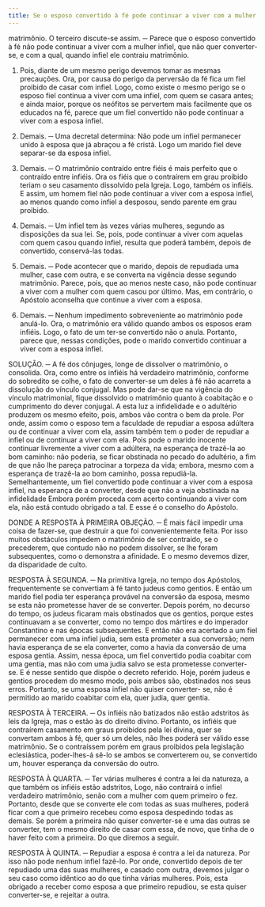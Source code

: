 ```yaml
---
title: Se o esposo convertido à fé pode continuar a viver com a mulher infiel que não quer converter-se, e com a qual, quando infiel ele contraiu, matrimônio
---
```


matrimônio. O terceiro discute-se assim. ─ Parece que o esposo convertido à fé não pode continuar a viver com a mulher infiel, que não quer converter-se, e com a qual, quando infiel ele contraiu matrimônio.  

1. Pois, diante de um mesmo perigo devemos tomar as mesmas precauções. Ora, por causa do perigo da perversão da fé fica um fiel proibido de casar com infiel. Logo, como existe o mesmo perigo se o esposo fiel continua a viver com uma infiel, com quem se casara antes; e ainda maior, porque os neófitos se pervertem mais facilmente que os educados na fé, parece que um fiel convertido não pode continuar a viver com a esposa infiel.  

2. Demais. ─ Uma decretal determina: Não pode um infiel permanecer unido à esposa que já abraçou a fé cristã. Logo um marido fiel deve separar-se da esposa infiel.  

3. Demais. ─ O matrimônio contraído entre fiéis é mais perfeito que o contraído entre infiéis. Ora os fiéis que o contraírem em grau proibido teriam o seu casamento dissolvido pela Igreja. Logo, também os infiéis. E assim, um homem fiel não pode continuar a viver com a esposa infiel, ao menos quando como infiel a desposou, sendo parente em grau proibido.  

4. Demais. ─ Um infiel tem às vezes várias mulheres, segundo as disposições da sua lei. Se, pois, pode continuar a viver com aquelas com quem casou quando infiel, resulta que poderá também, depois de convertido, conservá-las todas.  

5. Demais. ─ Pode acontecer que o marido, depois de repudiada uma mulher, case com outra, e se converta na vigência desse segundo matrimônio. Parece, pois, que ao menos neste caso, não pode continuar a viver com a mulher com quem casou por último.  Mas, em contrário, o Apóstolo aconselha que continue a viver com a esposa.  

2. Demais. ─ Nenhum impedimento sobreveniente ao matrimônio pode anulá-lo. Ora, o matrimônio era válido quando ambos os esposos eram infiéis. Logo, o fato de um ter-se convertido não o anula. Portanto, parece que, nessas condições, pode o marido convertido continuar a viver com a esposa infiel.  

SOLUÇÃO. ─ A fé dos cônjuges, longe de dissolver o matrimônio, o consolida. Ora, como entre os infiéis há verdadeiro matrimônio, conforme do sobredito se colhe, o fato de converter-se um deles à fé não acarreta a dissolução do vínculo conjugal. Mas pode dar-se que na vigência do vínculo matrimonial, fique dissolvido o matrimônio quanto à coabitação e o cumprimento do dever conjugal. A esta luz a infidelidade e o adultério produzem os mesmo efeito, pois, ambos vão contra o bem da prole. Por onde, assim como o esposo tem a faculdade de repudiar a esposa adúltera ou de continuar a viver com ela, assim também tem o poder de repudiar a infiel ou de continuar a viver com ela. Pois pode o marido inocente continuar livremente a viver com a adúltera, na esperança de trazê-la ao bom caminho: não poderia, se ficar obstinada no pecado do adultério, a fim de que não lhe pareça patrocinar a torpeza da vida; embora, mesmo com a esperança de trazê-la ao bom caminho, possa repudiá-la. Semelhantemente, um fiel convertido pode continuar a viver com a esposa infiel, na esperança de a converter, desde que não a veja obstinada na infidelidade Embora porém proceda com acerto continuando a viver com ela, não está contudo obrigado a tal. E esse é o conselho do Apóstolo. 

DONDE A RESPOSTA À PRIMEIRA OBJEÇÃO. ─ É mais fácil impedir uma coisa de fazer-se, que destruir a que foi convenientemente feita. Por isso muitos obstáculos impedem o matrimônio de ser contraído, se o precederem, que contudo não no podem dissolver, se lhe foram subsequentes, como o demonstra a afinidade. E o mesmo devemos dizer, da disparidade de culto.  

RESPOSTA À SEGUNDA. ─ Na primitiva Igreja, no tempo dos Apóstolos, frequentemente se convertiam à fé tanto judeus como gentios. E então um marido fiel podia ter esperança provável na conversão da esposa, mesmo se esta não prometesse haver de se converter. Depois porém, no decurso do tempo, os judeus ficaram mais obstinados que os gentios, porque estes continuavam a se converter, como no tempo dos mártires e do imperador Constantino e nas épocas subsequentes. E então não era acertado a um fiel permanecer com uma infiel judia, sem esta prometer a sua conversão; nem havia esperança de se ela converter, como a havia da conversão de uma esposa gentia. Assim, nessa época, um fiel convertido podia coabitar com uma gentia, mas não com uma judia salvo se esta prometesse converter- se. E é nesse sentido que dispõe o decreto referido. Hoje, porém judeus e gentios procedem do mesmo modo, pois ambos são, obstinados nos seus erros. Portanto, se uma esposa infiel não quiser converter- se, não é permitido ao marido coabitar com ela, quer judia, quer gentia.  

RESPOSTA À TERCEIRA. ─ Os infiéis não batizados não estão adstritos às leis da Igreja, mas o estão às do direito divino. Portanto, os infiéis que contraírem casamento em graus proibidos pela lei divina, quer se convertam ambos à fé, quer só um deles, não lhes poderá ser válido esse matrimônio. Se o contraíssem porém em graus proibidos pela legislação eclesiástica, poder-lhes-á sê-lo se ambos se converterem ou, se convertido um, houver esperança da conversão do outro.  

RESPOSTA À QUARTA. ─ Ter várias mulheres é contra a lei da natureza, a que também os infiéis estão adstritos, Logo, não contrairá o infiel verdadeiro matrimônio, senão com a mulher com quem primeiro o fez. Portanto, desde que se converte ele com todas as suas mulheres, poderá ficar com a que primeiro recebeu como esposa despedindo todas as demais. Se porém a primeira não quiser converter-se e uma das outras se converter, tem o mesmo direito de casar com essa, de novo, que tinha de o haver feito com a primeira. Do que diremos a seguir.  

RESPOSTA À QUINTA. ─ Repudiar a esposa é contra a lei da natureza. Por isso não pode nenhum infiel fazê-lo. Por onde, convertido depois de ter repudiado uma das suas mulheres, e casado com outra, devemos julgar o seu caso como idêntico ao do que tinha várias mulheres. Pois, esta obrigado a receber como esposa a que primeiro repudiou, se esta quiser converter-se, e rejeitar a outra.